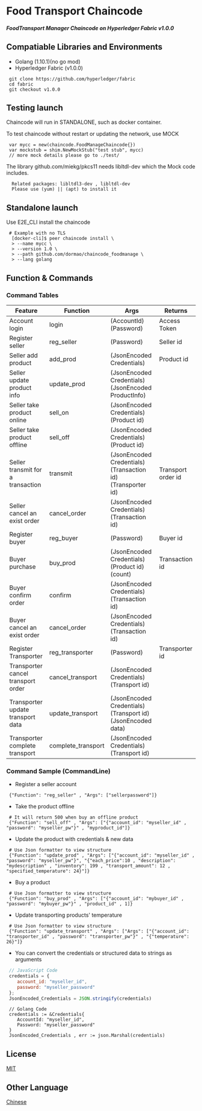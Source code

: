 # Food Transport Chaincode
##### FoodTransport Manager Chaincode on Hyperledger Fabric v1.0.0

## Compatiable Libraries and Environments
* Golang (1.10.1)(no go mod)
* Hyperledger Fabric (v1.0.0)
```
 git clone https://github.com/hyperledger/fabric
 cd fabric
 git checkout v1.0.0
```

## Testing launch
Chaincode will run in STANDALONE, such as docker container.

To test chaincode without restart or updating the network, use MOCK
```
 var mycc = new(chaincode.FoodManageChaincode{})
 var mockstub = shim.NewMockStub("test stub", mycc)
 // more mock details please go to ./test/
```
The library github.com/miekg/pkcs11 needs libltdl-dev which the Mock code includes.
```
  Related packages: libltdl3-dev , libltdl-dev
  Please use (yum) || (apt) to install it
```

## Standalone launch
Use E2E_CLI install the chaincode
```
 # Example with no TLS
  [docker-cli]$ peer chaincode install \
  > --name mycc \
  > --version 1.0 \
  > --path github.com/dormao/chaincode_foodmanage \
  > --lang golang
```

## Function & Commands
### Command Tables
| Feature | Function | Args | Returns |
| - | - | - | - |
| Account login | login | (AccountId) (Password) | Access Token |
| Register seller | reg_seller | (Password) | Seller id |
| Seller add product | add_prod | (JsonEncoded Credentials) | Product id |
| Seller update product info | update_prod | (JsonEncoded Credentials) (JsonEncoded ProductInfo) | |
| Seller take product online | sell_on | (JsonEncoded Credentials) (Product id) ||
| Seller take product offline | sell_off | (JsonEncoded Credentials) (Product id) ||
| Seller transmit for a transaction | transmit | (JsonEncoded Credentials) (Transaction id) (Transporter id) | Transport order id |
| Seller cancel an exist order | cancel_order | (JsonEncoded Credentials) (Transaction id) ||
| Register buyer | reg_buyer | (Password) | Buyer id |
| Buyer purchase | buy_prod | (JsonEncoded Credentials) (Product id) (count) | Transaction id |
| Buyer confirm order | confirm | (JsonEncoded Credentials) (Transaction id) ||
| Buyer cancel an exist order | cancel_order | (JsonEncoded Credentials) (Transaction id) ||
| Register Transporter | reg_transporter | (Password) | Transporter id |
| Transporter cancel transport order | cancel_transport | (JsonEncoded Credentials) (Transport id) ||
| Transporter update transport data | update_transport | (JsonEncoded Credentials) (Transport id) (JsonEncoded data) ||
| Transporter complete transport | complete_transport | (JsonEncoded Credentials) (Transport id) ||
### Command Sample (CommandLine)
* Register a seller account
~~~
 {"Function": "reg_seller" , "Args": ["sellerpassword"]}
~~~
* Take the product offline
~~~
 # It will return 500 when buy an offline product
 {"Function": "sell_off" , "Args": ["{"account_id": "myseller_id" , "password": "myseller_pw"}" , "myproduct_id"]}
~~~
* Update the product with credentials & new data
~~~
 # Use Json formatter to view structure 
 {"Function": "update_prod" , "Args": ["{"account_id": "myseller_id" , "password": "myseller_pw"}", "{"each_price":10 , "description": "mydescription" , "inventory": 199 , "transport_amount": 12 , "specified_temperature": 24}"]}
~~~
* Buy a product
~~~
 # Use Json formatter to view structure
 {"Function": "buy_prod" , "Args": ["{"account_id": "mybuyer_id" , "password": "mybuyer_pw"}" , "product_id" , 1]}
~~~
* Update transporting products' temperature
~~~
 # Use Json formatter to view structure
 {"Function": "update_transport" , "Args": ["Args": ["{"account_id": "transporter_id" , "password": "transporter_pw"}" , "{"temperature": 26}"]}
~~~
* You can convert the credentials or structured data to strings as arguments
```javascript
 // JavaScript Code
 credentials = {
    account_id: "myseller_id",
    password: "myseller_password"
 };
 JsonEncoded_Credentials = JSON.stringify(credentials)
```
```golang
 // Golang Code
 credentials := &Credentials{
    AccountId: "myseller_id",
    Password: "myseller_password"
 }
 JsonEncoded_Credentials , err := json.Marshal(credentials)
```

## License
[MIT](https://opensource.org/licenses/MIT)

## Other Language
[Chinese](./README_cn.md)